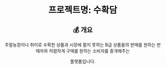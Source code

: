 <div align="center" >
  
# 프로젝트명: 수확담

## 💰 개요 <a name = "Subject"></a>
주말농장이나 취미로 수확한 상품과 시장에 팔지 못하는 B급 상품들의 판매를 원하는 판매자와 저렴하게 구매를 원하는 소비자를 중개해주는 

플랫폼입니다.

<div align="center">
